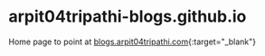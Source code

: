 # arpit04tripathi-blogs.github.io
Home page to point at [blogs.arpit04tripathi.com](blogs.arpit04tripathi.com){:target="_blank"}
